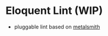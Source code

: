 
# Eloquent Lint (WIP)
- pluggable lint based on [metalsmith](https://github.com/metalsmith/metalsmith)